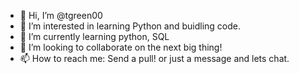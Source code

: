 - 👋 Hi, I’m @tgreen00
- 👀 I’m interested in learning Python and buidling code.
- 🌱 I’m currently learning python, SQL
- 💞️ I’m looking to collaborate on the next big thing!
- 📫 How to reach me: Send a pull! or just a message and lets chat.

<!---
tgreen00/tgreen00 is a ✨ special ✨ repository because its `README.md` (this file) appears on your GitHub profile.
You can click the Preview link to take a look at your changes.
--->
